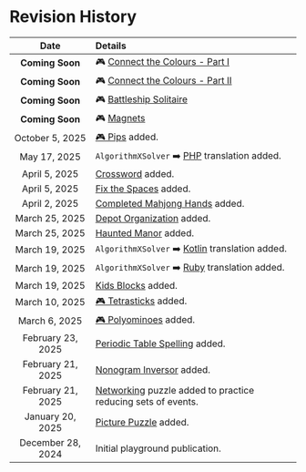 # Revision History

|Date|Details|
|:--------:|:----------------|
| **Coming Soon** | 🎮 [Connect the Colours - Part I](https://www.codingame.com/contribute/community) |
| **Coming Soon** | 🎮 [Connect the Colours - Part II](https://www.codingame.com/contribute/community) |
| **Coming Soon** | 🎮 [Battleship Solitaire](https://www.codingame.com/contribute/community) |
| **Coming Soon** | 🎮 [Magnets](https://www.codingame.com/contribute/community) |
| October 5, 2025 | [🎮 Pips](pips) added. |
| May 17, 2025 | `AlgorithmXSolver` ➡️ [PHP](php) translation added. |
| April 5, 2025 | [Crossword](crossword) added. |
| April 5, 2025 | [Fix the Spaces](fix-the-spaces) added. |
| April 2, 2025 | [Completed Mahjong Hands](completed-mahjong-hands) added. |
| March 25, 2025 | [Depot Organization](depot-organization) added. |
| March 25, 2025 | [Haunted Manor](haunted-manor) added. |
| March 19, 2025 | `AlgorithmXSolver` ➡️ [Kotlin](kotlin) translation added. |
| March 19, 2025 | `AlgorithmXSolver` ➡️ [Ruby](ruby) translation added. |
| March 19, 2025 | [Kids Blocks](kids-blocks) added. |
| March 10, 2025 | [🎮 Tetrasticks](tetrasticks) added. |
| March 6, 2025 | [🎮 Polyominoes](polyominoes) added. |
| February 23, 2025 | [Periodic Table Spelling](periodic-table-spelling) added. |
| February 21, 2025 | [Nonogram Inversor](nonogram-inversor) added. |
| February 21, 2025 | [Networking](reducing-sets-of-events) puzzle added to practice reducing sets of events. |
| January 20, 2025 | [Picture Puzzle](picture-puzzle) added.|
| December 28, 2024 | Initial playground publication.|
